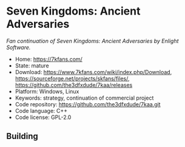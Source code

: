 # Seven Kingdoms: Ancient Adversaries

_Fan continuation of Seven Kingdoms: Ancient Adversaries by Enlight Software._

- Home: https://7kfans.com/
- State: mature 
- Download: https://www.7kfans.com/wiki/index.php/Download, https://sourceforge.net/projects/skfans/files/, https://github.com/the3dfxdude/7kaa/releases
- Platform: Windows, Linux
- Keywords: strategy, continuation of commercial project
- Code repository: https://github.com/the3dfxdude/7kaa.git
- Code language: C++
- Code license: GPL-2.0

## Building

